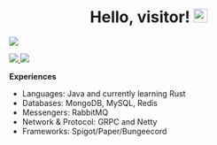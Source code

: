 <div align="center">
   <h1>Hello, visitor! <img src="https://media.giphy.com/media/hvRJCLFzcasrR4ia7z/giphy.gif" width="25px"></h1>
</div>

<img align="center" src="https://github-readme-stats.vercel.app/api?username=mluizaa00&count_private=true&show_icons=true&hide_title=true&theme=kacho_ga"/>

<p align="left">
  <a href="mailto:taeckls@gmail.com">
    <img src="https://img.shields.io/badge/-taeckls@gmail.com-e84646?style=flat-square&labelColor=e84646&logo=Gmail&logoColor=FFFFFF&link=mailto:taeckls@gmail.com">
  </a>
  <a href="https://discord.com/users/374628490143596545">
    <img src="https://img.shields.io/badge/vacant-e84646?style=flat-square&labelColor=e84646&logo=discord&logoColor=FFFFFF">
  </a>
</p>

**Experiences**

- Languages: Java and currently learning Rust
- Databases: MongoDB, MySQL, Redis
- Messengers: RabbitMQ
- Network & Protocol: GRPC and Netty
- Frameworks: Spigot/Paper/Bungeecord
